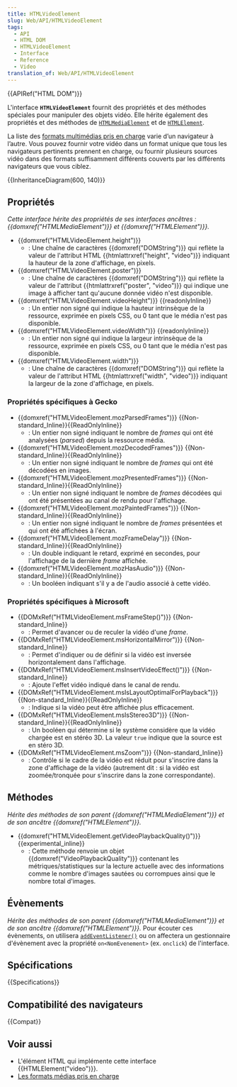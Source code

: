 ```yaml
---
title: HTMLVideoElement
slug: Web/API/HTMLVideoElement
tags:
  - API
  - HTML DOM
  - HTMLVideoElement
  - Interface
  - Reference
  - Video
translation_of: Web/API/HTMLVideoElement
---
```

{{APIRef("HTML DOM")}}

L'interface **`HTMLVideoElement`** fournit des propriétés et des méthodes spéciales pour manipuler des objets vidéo. Elle hérite également des propriétés et des méthodes de [`HTMLMediaElement`](/fr/docs/Web/API/HTMLMediaElement) et de [`HTMLElement`](/fr/docs/Web/API/HTMLElement).

La liste des [formats multimédias pris en charge](/fr/docs/Web/Media/Formats) varie d’un navigateur à l’autre. Vous pouvez fournir votre vidéo dans un format unique que tous les navigateurs pertinents prennent en charge, ou fournir plusieurs sources vidéo dans des formats suffisamment différents couverts par les différents navigateurs que vous ciblez.

{{InheritanceDiagram(600, 140)}}

## Propriétés

_Cette interface hérite des propriétés de ses interfaces ancêtres :_ _{{domxref("HTMLMediaElement")}} et_ _{{domxref("HTMLElement")}}._

- {{domxref("HTMLVideoElement.height")}}
  - : Une chaîne de caractères {{domxref("DOMString")}} qui reflète la valeur de l'attribut HTML {{htmlattrxref("height", "video")}} indiquant la hauteur de la zone d'affichage, en pixels.
- {{domxref("HTMLVideoElement.poster")}}
  - : Une chaîne de caractères {{domxref("DOMString")}} qui reflète la valeur de l'attribut {{htmlattrxref("poster", "video")}} qui indique une image à afficher tant qu'aucune donnée vidéo n'est disponible.
- {{domxref("HTMLVideoElement.videoHeight")}} {{readonlyInline}}
  - : Un entier non signé qui indique la hauteur intrinsèque de la ressource, exprimée en pixels CSS, ou 0 tant que le média n'est pas disponible.
- {{domxref("HTMLVideoElement.videoWidth")}} {{readonlyInline}}
  - : Un entier non signé qui indique la largeur intrinsèque de la ressource, exprimée en pixels CSS, ou 0 tant que le média n'est pas disponible.
- {{domxref("HTMLVideoElement.width")}}
  - : Une chaîne de caractères {{domxref("DOMString")}} qui reflète la valeur de l'attribut HTML {{htmlattrxref("width", "video")}} indiquant la largeur de la zone d'affichage, en pixels.

### Propriétés spécifiques à Gecko

- {{domxref("HTMLVideoElement.mozParsedFrames")}} {{Non-standard_Inline}}{{ReadOnlyInline}}
  - : Un entier non signé indiquant le nombre de _frames_ qui ont été analysées (_parsed_) depuis la ressource média.
- {{domxref("HTMLVideoElement.mozDecodedFrames")}} {{Non-standard_Inline}}{{ReadOnlyInline}}
  - : Un entier non signé indiquant le nombre de _frames_ qui ont été décodées en images.
- {{domxref("HTMLVideoElement.mozPresentedFrames")}} {{Non-standard_Inline}}{{ReadOnlyInline}}
  - : Un entier non signé indiquant le nombre de _frames_ décodées qui ont été présentées au canal de rendu pour l'affichage.
- {{domxref("HTMLVideoElement.mozPaintedFrames")}} {{Non-standard_Inline}}{{ReadOnlyInline}}
  - : Un entier non signé indiquant le nombre de _frames_ présentées et qui ont été affichées à l'écran.
- {{domxref("HTMLVideoElement.mozFrameDelay")}} {{Non-standard_Inline}}{{ReadOnlyInline}}
  - : Un double indiquant le retard, exprimé en secondes, pour l'affichage de la dernière _frame_ affichée.
- {{domxref("HTMLVideoElement.mozHasAudio")}} {{Non-standard_Inline}}{{ReadOnlyInline}}
  - : Un booléen indiquant s'il y a de l'audio associé à cette vidéo.

### Propriétés spécifiques à Microsoft

- {{DOMxRef("HTMLVideoElement.msFrameStep()")}} {{Non-standard_Inline}}
  - : Permet d'avancer ou de reculer la vidéo d'une _frame_.
- {{DOMxRef("HTMLVideoElement.msHorizontalMirror")}} {{Non-standard_Inline}}
  - : Permet d'indiquer ou de définir si la vidéo est inversée horizontalement dans l'affichage.
- {{DOMxRef("HTMLVideoElement.msInsertVideoEffect()")}} {{Non-standard_Inline}}
  - : Ajoute l'effet vidéo indiqué dans le canal de rendu.
- {{DOMxRef("HTMLVideoElement.msIsLayoutOptimalForPlayback")}} {{Non-standard_Inline}}{{ReadOnlyInline}}
  - : Indique si la vidéo peut être affichée plus efficacement.
- {{DOMxRef("HTMLVideoElement.msIsStereo3D")}} {{Non-standard_Inline}}{{ReadOnlyInline}}
  - : Un booléen qui détermine si le système considère que la vidéo chargée est en stéréo 3D. La valeur `true` indique que la source est en stéro 3D.
- {{DOMxRef("HTMLVideoElement.msZoom")}} {{Non-standard_Inline}}
  - : Contrôle si le cadre de la vidéo est réduit pour s'inscrire dans la zone d'affichage de la vidéo (autrement dit : si la vidéo est zoomée/tronquée pour s'inscrire dans la zone correspondante).

## Méthodes

_Hérite des méthodes de son parent {{domxref("HTMLMediaElement")}} et de son ancêtre {{domxref("HTMLElement")}}._

- {{domxref("HTMLVideoElement.getVideoPlaybackQuality()")}} {{experimental_inline}}
  - : Cette méthode renvoie un objet {{domxref("VideoPlaybackQuality")}} contenant les métriques/statistiques sur la lecture actuelle avec des informations comme le nombre d'images sautées ou corrompues ainsi que le nombre total d'images.

## Évènements

_Hérite des méthodes de son parent {{domxref("HTMLMediaElement")}} et de son ancêtre {{domxref("HTMLElement")}}._ Pour écouter ces évènements, on utilisera [`addEventListener()`](/fr/docs/Web/API/EventTarget/addEventListener) ou on affectera un gestionnaire d'évènement avec la propriété `on<NomEvenement>` (ex. `onclick`) de l'interface.

## Spécifications

{{Specifications}}

## Compatibilité des navigateurs

{{Compat}}

## Voir aussi

- L'élément HTML qui implémente cette interface {{HTMLElement("video")}}.
- [Les formats médias pris en charge](/fr/docs/Web/Media/Formats)
